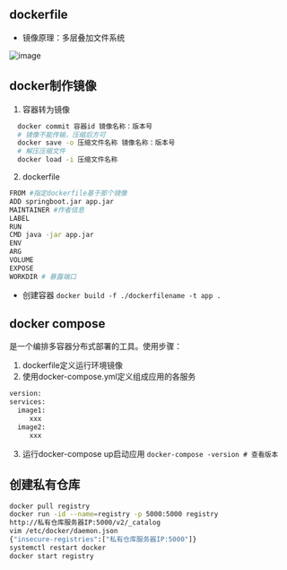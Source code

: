 ## dockerfile
- 镜像原理：多层叠加文件系统

![image](https://github.com/user-attachments/assets/3d495cf1-003b-4bfb-80b2-1e570d8a8c15)

## docker制作镜像
1. 容器转为镜像
```sh
  docker commit 容器id 镜像名称：版本号
  # 镜像不能传输，压缩后方可
  docker save -o 压缩文件名称 镜像名称：版本号
  # 解压压缩文件
  docker load -i 压缩文件名称
```

2. dockerfile
```sh
FROM #指定dockerfile基于那个镜像
ADD springboot.jar app.jar
MAINTAINER #作者信息
LABEL
RUN
CMD java -jar app.jar
ENV
ARG
VOLUME
EXPOSE
WORKDIR # 暴露端口
```
- 创建容器
```docker build -f ./dockerfilename -t app .```

## docker compose
是一个编排多容器分布式部署的工具。使用步骤：

1. dockerfile定义运行环境镜像
2. 使用docker-compose.yml定义组成应用的各服务
```sh
version:
services:
  image1:
     xxx
  image2: 
     xxx
```

3. 运行docker-compose up启动应用
```docker-compose -version # 查看版本 ```

## 创建私有仓库
```sh
docker pull registry 
docker run -id --name=registry -p 5000:5000 registry
http://私有仓库服务器IP:5000/v2/_catalog
vim /etc/docker/daemon.json
{"insecure-registries":["私有仓库服务器IP:5000"]}
systemctl restart docker
docker start registry
```
